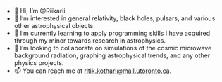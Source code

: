 - 👋 Hi, I’m @Riikarii
- 👀 I’m interested in general relativity, black holes, pulsars, and various other astrophysical objects.
- 🌱 I’m currently learning to apply programming skills I have acquired through my minor towards research in astrophysics.
- 💞️ I’m looking to collaborate on simulations of the cosmic microwave background radiation, graphing astrophysical trends, and any other physics projects.
- 📫 You can reach me at ritik.kothari@mail.utoronto.ca. 

<!---
Riikarii/Riikarii is a ✨ special ✨ repository because its `README.md` (this file) appears on your GitHub profile.
You can click the Preview link to take a look at your changes.
--->

